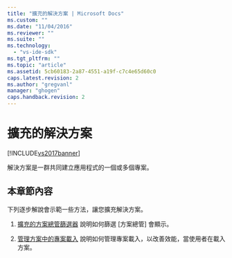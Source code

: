 ```yaml
---
title: "擴充的解決方案 | Microsoft Docs"
ms.custom: ""
ms.date: "11/04/2016"
ms.reviewer: ""
ms.suite: ""
ms.technology: 
  - "vs-ide-sdk"
ms.tgt_pltfrm: ""
ms.topic: "article"
ms.assetid: 5cb60183-2a87-4551-a19f-c7c4e65d60c0
caps.latest.revision: 2
ms.author: "gregvanl"
manager: "ghogen"
caps.handback.revision: 2
---
```

# 擴充的解決方案
[!INCLUDE[vs2017banner](../code-quality/includes/vs2017banner.md)]

解決方案是一群共同建立應用程式的一個或多個專案。  
  
## 本章節內容  
 下列逐步解說會示範一些方法，讓您擴充解決方案。  
  
1.  [擴充的方案總管篩選器](../extensibility/extending-the-solution-explorer-filter.md) 說明如何篩選 \[方案總管\] 會顯示。  
  
2.  [管理方案中的專案載入](../extensibility/managing-project-loading-in-a-solution.md) 說明如何管理專案載入，以改善效能，當使用者在載入方案。